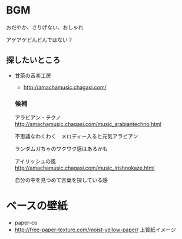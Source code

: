# BGM
おだやか、さりげない、おしゃれ

 アゲアゲどんどんではない？

## 探したいところ
* 甘茶の音楽工房
  * http://amachamusic.chagasi.com/
  ### 候補
  アラビアン・テクノ
  http://amachamusic.chagasi.com/music_arabiantechno.html
  
  不思議なわくわく　メロディー入ると元気アラビアン
  
  ランダムガちゃのワクワク感はあるかも
  
  
  アイリッシュの風
  http://amachamusic.chagasi.com/music_irishnokaze.html
  
  自分の中を見つめて言葉を探している感
  
  
# ベースの壁紙
* paper-co
 * http://free-paper-texture.com/moist-yellow-paper/
 上質紙イメージ
